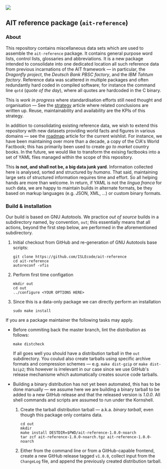 ![](https://avatars0.githubusercontent.com/u/20255067?s=400&u=67ee0ca71c13b0c52d93c1d5f4b08b47ffd9a5c7&v=4)

## AIT reference package (`ait-reference`)

### About

This repository contains miscellaneous data sets which are used to assemble the `ait-reference` package. It contains general
purpose word lists, control lists, glossaries and abbreviations. It is a new package intended to consolidate into one dedicatєd
location all such reference data from previous incarnations of the AIT framework — in particular, the _Dragonfly project_,
the _Deutsch Bank PBSC factory_, and the _IBM Tahtum factory_. Reference data was scattered in multiple packages and often
redundantly hard coded in compiled software; for instance the command line `qotd` (_quote of the day_), where all quotes are
hardcoded in the C binary.

This is _work in progress_ where standardisation efforts still need thought and organisation — See the [strategy](Strategy.md)
article where related conclusions are written up. Reuse, maintainability and availability are the KPIs of this strategy.

In addition to consolidating existing reference data, we wish to extend this repository with new datasets providing world facts
and figures in various domains — see the [roadmap](Roadmap.md) article for the current wishlist. For instance, we have been
maintaining over more than a decade, a copy of the CIA's World Factbook; this has primarily been used to create _go to market_
country books. In the future, we would like to transform the exising factbooks into a set of YAML files managed within the
scope of this repository.

This **is not, and shall not be, a big data junk yard**. Information collected here is analysed, sorted and structured by
_humans_. That said, maintaining large sets of structured information requires time and effort. So all helping hands are more than
welcome. In return, if YAML is not the _lingua franca_ for such data, we are happy to maintain builds in alternate formats, be
they based on markup languages (e.g. JSON, XML, …) or custom binary formats.

### Build & installation

Our build is based on GNU Autotools. We practice _out of source_ builds in a subdirectory named, by convention, `out`; this
essentially means that all actions, beyond the first step below, are performed in the aforementioned subdirectory.

1.  Initial checkout from GitHub and re-generation of GNU Autotools base scripts:

    ```
    git clone https://github.com/ISLEcode/ait-reference
    cd ait-reference
    autoreconf -vfis
    ```

1.  Perform first time configation

    ```
    mkdir out
    cd out
    ../configure <YOUR OPTIONS HERE>
    ```

1.  Since this is a data-only package we can directly perform an installation

    ```
    sudo make install
    ```

If you are a package maintainer the following tasks may apply.

-   Before commiting back the master branch, lint the distribution as follows:

    ```
    make distcheck
    ```

    If all goes well you should have a distribution tarball in the `out` subdirectory. You coulud also create tarballs using
    specific archive formats and compression schemes — e.g. `make dist-gzip` or `make dist-bzip2`; this however is irrelevant in
    our case since we use GitHub's release mechanisme which automatically creates source code tarballs.

-   Building a binary distribution has not yet been automated, this has to be done manually — we assume here we are building
    a binary tarball to be added to a new GitHub release and that the released version is _1.0.0_. All shell commands and scripts
    are assumed to run under the Kornshell.

    1.  Create the tarball distribution tarball — a.k.a. _binary tarball_, even though this package only contains data.

        ```
        cd out
        mkdir
        make install DESTDIR=$PWD/ait-reference-1.0.0-noarch
        tar zcf ait-reference-1.0.0-noarch.tgz ait-reference-1.0.0-noarch
        ```

    1.  Either from the command line or from a GitHub-capable frontend, create a new GitHub release tagged `v1.0.0`, collect
        input from the `ChangeLog` file, and append the previously created distribution tarball.

<!-- vim: set digraph et nospell syn=md :-->
